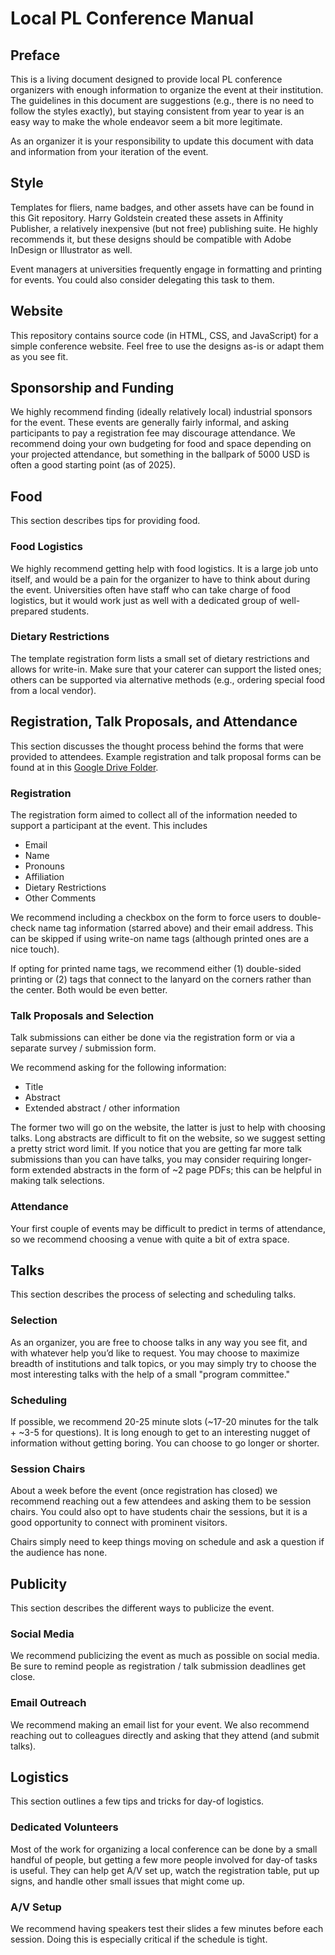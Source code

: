 # Local PL Conference Manual

## Preface

This is a living document designed to provide local PL conference organizers with enough information
to organize the event at their institution. The guidelines in this document are suggestions (e.g.,
there is no need to follow the styles exactly), but staying consistent from year to year is an easy
way to make the whole endeavor seem a bit more legitimate.

As an organizer it is your responsibility to update this document with data and information from
your iteration of the event.

## Style

Templates for fliers, name badges, and other assets have can be found in this Git repository. Harry
Goldstein created these assets in Affinity Publisher, a relatively inexpensive (but not free)
publishing suite. He highly recommends it, but these designs should be compatible with Adobe InDesign
or Illustrator as well.

Event managers at universities frequently engage in formatting and printing for events. You could
also consider delegating this task to them.

## Website

This repository contains source code (in HTML, CSS, and JavaScript) for a simple conference website.
Feel free to use the designs as-is or adapt them as you see fit.

## Sponsorship and Funding

We highly recommend finding (ideally relatively local) industrial sponsors for the event. These
events are generally fairly informal, and asking participants to pay a registration fee may
discourage attendance. We recommend doing your own budgeting for food and space depending on your
projected attendance, but something in the ballpark of 5000 USD is often a good starting point (as
of 2025).

## Food

This section describes tips for providing food.

### Food Logistics

We highly recommend getting help with food logistics. It is a large job unto itself, and would be a
pain for the organizer to have to think about during the event. Universities often have staff who
can take charge of food logistics, but it would work just as well with a dedicated group of
well-prepared students.

### Dietary Restrictions

The template registration form lists a small set of dietary restrictions and allows for write-in.
Make sure that your caterer can support the listed ones; others can be supported via alternative
methods (e.g., ordering special food from a local vendor).

## Registration, Talk Proposals, and Attendance

This section discusses the thought process behind the forms that were provided to attendees.
Example registration and talk proposal forms can be found at in this
[Google Drive Folder](https://drive.google.com/drive/folders/1GcSVCI8AG91sgIT3OJG5lHxVpOkjjU2_?usp=drive_link).

### Registration

The registration form aimed to collect all of the information needed to support a participant at the
event. This includes

* Email
* Name
* Pronouns
* Affiliation
* Dietary Restrictions
* Other Comments

We recommend including a checkbox on the form to force users to double-check name tag information
(starred above) and their email address. This can be skipped if using write-on name tags (although
printed ones are a nice touch).

If opting for printed name tags, we recommend either (1) double-sided printing or (2) tags that
connect to the lanyard on the corners rather than the center. Both would be even better.

### Talk Proposals and Selection

Talk submissions can either be done via the registration form or via a separate survey / submission
form.

We recommend asking for the following information:

* Title
* Abstract
* Extended abstract / other information

The former two will go on the website, the latter is just to help with choosing talks. Long
abstracts are difficult to fit on the website, so we suggest setting a pretty strict word limit.  If
you notice that you are getting far more talk submissions than you can have talks, you may consider
requiring longer-form extended abstracts in the form of \~2 page PDFs; this can be helpful in making
talk selections.

### Attendance

Your first couple of events may be difficult to predict in terms of attendance, so we recommend
choosing a venue with quite a bit of extra space.

## Talks

This section describes the process of selecting and scheduling talks.

### Selection

As an organizer, you are free to choose talks in any way you see fit, and with whatever help you’d
like to request. You may choose to maximize breadth of institutions and talk topics, or you may
simply try to choose the most interesting talks with the help of a small "program committee."

### Scheduling

If possible, we recommend 20-25 minute slots (\~17-20 minutes for the talk \+ \~3-5 for questions).
It is long enough to get to an interesting nugget of information without getting boring. You can
choose to go longer or shorter.

### Session Chairs

About a week before the event (once registration has closed) we recommend reaching out a few
attendees and asking them to be session chairs. You could also opt to have students chair the
sessions, but it is a good opportunity to connect with prominent visitors.

Chairs simply need to keep things moving on schedule and ask a question if the audience has none.

## Publicity

This section describes the different ways to publicize the event.

### Social Media

We recommend publicizing the event as much as possible on social media. Be sure to remind people as
registration / talk submission deadlines get close.

### Email Outreach

We recommend making an email list for your event. We also recommend reaching out to colleagues
directly and asking that they attend (and submit talks).

## Logistics

This section outlines a few tips and tricks for day-of logistics.

### Dedicated Volunteers

Most of the work for organizing a local conference can be done by a small handful of people, but
getting a few more people involved for day-of tasks is useful. They can help get A/V set up, watch
the registration table, put up signs, and handle other small issues that might come up.

### A/V Setup

We recommend having speakers test their slides a few minutes before each session. Doing this is
especially critical if the schedule is tight.
